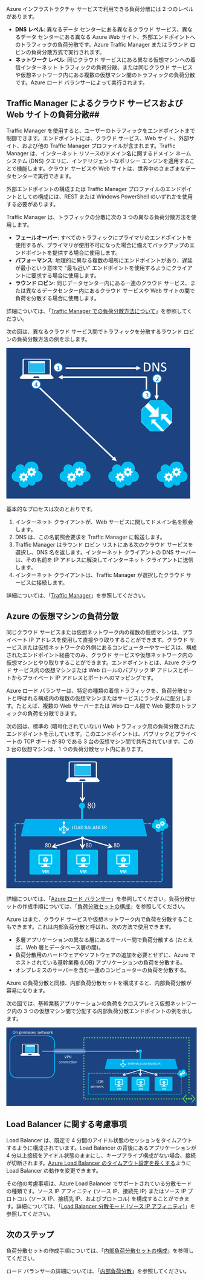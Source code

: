 

Azure インフラストラクチャ サービスで利用できる負荷分散には 2 つのレベルがあります。

- **DNS レベル**: 異なるデータ センターにある異なるクラウド サービス、異なるデータ センターにある異なる Azure Web サイト、外部エンドポイントへのトラフィックの負荷分散です。Azure Traffic Manager またはラウンド ロビンの負荷分散方式で実行されます。
- **ネットワーク レベル**: 同じクラウド サービスにある異なる仮想マシンへの着信インターネット トラフィックの負荷分散、または同じクラウド サービスや仮想ネットワーク内にある複数の仮想マシン間のトラフィックの負荷分散です。Azure ロード バランサーによって実行されます。

## Traffic Manager によるクラウド サービスおよび Web サイトの負荷分散##

Traffic Manager を使用すると、ユーザーのトラフィックをエンドポイントまで制御できます。エンドポイントには、クラウド サービス、Web サイト、外部サイト、および他の Traffic Manager プロファイルが含まれます。Traffic Manager は、インターネット リソースのドメイン名に関するドメイン ネーム システム (DNS) クエリに、インテリジェントなポリシー エンジンを適用することで機能します。クラウド サービスや Web サイトは、世界中のさまざまなデータセンターで実行できます。

外部エンドポイントの構成または Traffic Manager プロファイルのエンドポイントとしての構成には、REST または Windows PowerShell のいずれかを使用する必要があります。

Traffic Manager は、トラフィックの分散に次の 3 つの異なる負荷分散方法を使用します。

- **フェールオーバー**: すべてのトラフィックにプライマリのエンドポイントを使用するが、プライマリが使用不可になった場合に備えてバックアップのエンドポイントを提供する場合に使用します。
- **パフォーマンス**: 地理的に異なる複数の場所にエンドポイントがあり、遅延が最小という意味で "最も近い" エンドポイントを使用するようにクライアントに要求する場合に使用します。
- **ラウンド ロビン**: 同じデータセンター内にある一連のクラウド サービス、または異なるデータセンター内にあるクラウド サービスや Web サイトの間で負荷を分散する場合に使用します。

詳細については、「[Traffic Manager での負荷分散方法について](../articles/traffic-manager/traffic-manager-load-balancing-methods.md)」を参照してください。

次の図は、異なるクラウド サービス間でトラフィックを分散するラウンド ロビンの負荷分散方法の例を示します。

![負荷分散](./media/virtual-machines-common-load-balance/TMSummary.png)

基本的なプロセスは次のとおりです。

1.	インターネット クライアントが、Web サービスに関してドメイン名を照会します。
2.	DNS は、この名前照会要求を Traffic Manager に転送します。
3.	Traffic Manager はラウンド ロビン リストにある次のクラウド サービスを選択し、DNS 名を返します。インターネット クライアントの DNS サーバーは、その名前を IP アドレスに解決してインターネット クライアントに送信します。
4.	インターネット クライアントは、Traffic Manager が選択したクラウド サービスに接続します。

詳細については、「[Traffic Manager](../articles/traffic-manager/traffic-manager-overview.md)」を参照してください。

## Azure の仮想マシンの負荷分散 ##

同じクラウド サービスまたは仮想ネットワーク内の複数の仮想マシンは、プライベート IP アドレスを使用して直接やり取りすることができます。クラウド サービスまたは仮想ネットワークの外側にあるコンピューターやサービスは、構成されたエンドポイント経由でのみ、クラウド サービスや仮想ネットワーク内の仮想マシンとやり取りすることができます。エンドポイントとは、Azure クラウド サービス内の仮想マシンまたは Web ロールのパブリック IP アドレスとポートからプライベート IP アドレスとポートへのマッピングです。

Azure ロード バランサーは、特定の種類の着信トラフィックを、負荷分散セットと呼ばれる構成内の複数の仮想マシンまたはサービスにランダムに配分します。たとえば、複数の Web サーバーまたは Web ロール間で Web 要求のトラフィックの負荷を分散できます。

次の図は、標準の (暗号化されていない) Web トラフィック用の負荷分散されたエンドポイントを示しています。このエンドポイントは、パブリックとプライベートの TCP ポートが 80 である 3 台の仮想マシン間で共有されています。この 3 台の仮想マシンは、1 つの負荷分散セット内にあります。

![負荷分散](./media/virtual-machines-common-load-balance/LoadBalancing.png)

詳細については、「[Azure ロード バランサー](../articles/load-balancer/load-balancer-overview.md)」を参照してください。負荷分散セットの作成手順については、「[負荷分散セットの構成](../articles/load-balancer/load-balancer-internet-getstarted.md)」を参照してください。

Azure はまた、クラウド サービスや仮想ネットワーク内で負荷を分散することもできます。これは内部負荷分散と呼ばれ、次の方法で使用できます。

- 多層アプリケーションの異なる層にあるサーバー間で負荷分散する (たとえば、Web 層とデータベース層の間)。
- 負荷分散用のハードウェアやソフトウェアの追加を必要とせずに、Azure でホストされている基幹業務 (LOB) アプリケーションの負荷を分散する。
- オンプレミスのサーバーを含む一連のコンピューターの負荷を分散する。

Azure の負荷分散と同様、内部負荷分散セットを構成すると、内部負荷分散が容易になります。

次の図では、基幹業務アプリケーションの負荷をクロスプレミス仮想ネットワーク内の 3 つの仮想マシン間で分配する内部負荷分散エンドポイントの例を示します。

![負荷分散](./media/virtual-machines-common-load-balance/LOBServers.png)

## Load Balancer に関する考慮事項

Load Balancer は、既定で 4 分間のアイドル状態のセッションをタイムアウトするように構成されています。Load Balancer の背後にあるアプリケーションが 4 分以上接続をアイドル状態のままにし、キープアライブ構成がない場合、接続が切断されます。[Azure Load Balancer のタイムアウト設定を長くする](../articles/load-balancer/load-balancer-tcp-idle-timeout.md)ように Load Balancer の動作を変更できます。

その他の考慮事項は、Azure Load Balancer でサポートされている分散モードの種類です。ソース IP アフィニティ (ソース IP、接続先 IP) またはソース IP プロトコル (ソース IP、接続先 IP、およびプロトコル) を構成することができます。詳細については、「[Load Balancer 分散モード (ソース IP アフィニティ)](../articles/load-balancer/load-balancer-distribution-mode.md)」を参照してください。


## 次のステップ

負荷分散セットの作成手順については、「[内部負荷分散セットの構成](../articles/load-balancer/load-balancer-internal-getstarted.md)」を参照してください。

ロード バランサーの詳細については、「[内部負荷分散](../articles/load-balancer/load-balancer-internal-overview.md)」を参照してください。

<!---HONumber=AcomDC_0330_2016-->